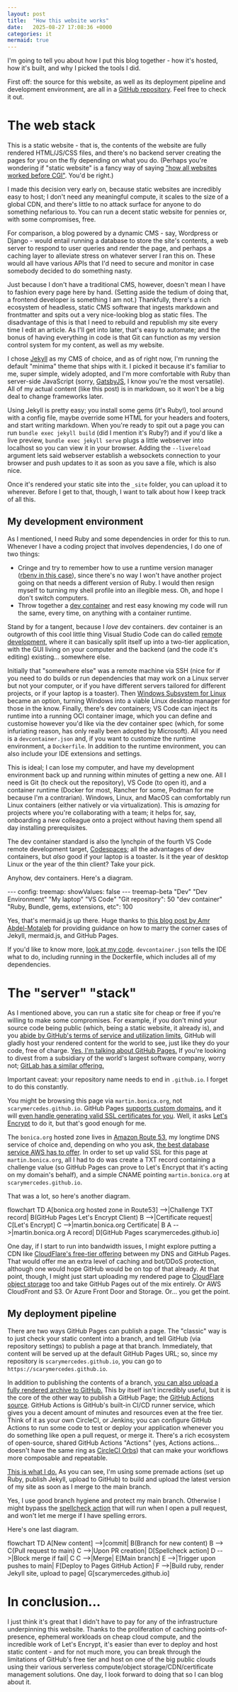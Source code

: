```yaml
---
layout: post
title:  "How this website works"
date:   2025-08-27 17:08:36 +0000
categories: it
mermaid: true
---
```


I'm going to tell you about how I put this blog together - how it's hosted, how it's built, and why I picked the tools I did.

First off: the source for this website, as well as its deployment pipeline and development environment, are all in a [GitHub repository](https://github.com/scarymercedes/scarymercedes.github.io). Feel free to check it out.

# The web stack

This is a static website - that is, the contents of the website are fully rendered HTML/JS/CSS files, and there's no backend server creating the pages for you on the fly depending on what you do. (Perhaps you're wondering if "static website" is a fancy way of saying ["how all websites worked before CGI"](https://en.wikipedia.org/wiki/Common_Gateway_Interface). You'd be right.) 

I made this decision very early on, because static websites are incredibly easy to host; I don't need any meaningful compute, it scales to the size of a global CDN, and there's little to no attack surface for anyone to do something nefarious to. You can run a decent static website for pennies or, with some compromises, free.

For comparison, a blog powered by a dynamic CMS - say, Wordpress or Django - would entail running a database to store the site's contents, a web server to respond to user queries and render the page, and perhaps a caching layer to alleviate stress on whatever server I ran this on. These would all have various APIs that I'd need to secure and monitor in case somebody decided to do something nasty.

Just because I don't have a traditional CMS, however, doesn't mean I have to fashion every page here by hand. (Setting aside the tedium of doing that, a frontend developer is something I am not.) Thankfully, there's a rich ecosystem of headless, static CMS software that ingests markdown and frontmatter and spits out a very nice-looking blog as static files. The disadvantage of this is that I need to rebuild and republish my site every time I edit an article. As I'll get into later, that's easy to automate; and the bonus of having everything in code is that Git can function as my version control system for my content, as well as my website.

I chose [Jekyll](https://jekyllrb.com/) as my CMS of choice, and as of right now, I'm running the default "minima" theme that ships with it. I picked it because it's familiar to me, super simple, widely adopted, and I'm more comfortable with Ruby than server-side JavaScript (sorry, [GatsbyJS](https://www.gatsbyjs.com/), I know you're the most versatile). All of my actual content (like this post) is in markdown, so it won't be a big deal to change frameworks later.

Using Jekyll is pretty easy; you install some gems (it's Ruby!), tool around with a config file, maybe override some HTML for your headers and footers, and start writing markdown. When you're ready to spit out a page you can run `bundle exec jekyll build` (did I mention it's Ruby?) and if you'd like a live preview, `bundle exec jekyll serve` plugs a little webserver into localhost so you can view it in your browser. Adding the `--livereload` argument lets said webserver establish a websockets connection to your browser and push updates to it as soon as you save a file, which is also nice. 

Once it's rendered your static site into the `_site` folder, you can upload it to wherever. Before I get to that, though, I want to talk about how I keep track of all this.

## My development environment

As I mentioned, I need Ruby and some dependencies in order for this to run. Whenever I have a coding project that involves dependencies, I do one of two things:

- Cringe and try to remember how to use a runtime version manager ([rbenv in this case](https://github.com/rbenv/rbenv)), since there's no way I won't have another project going on that needs a different version of Ruby. I would then resign myself to turning my shell profile into an illegible mess. Oh, and hope I don't switch computers.
- Throw together a [dev container](https://containers.dev/) and rest easy knowing my code will run the same, every time, on anything with a container runtime.

Stand by for a tangent, because I *love* dev containers.
dev container is an outgrowth of this cool little thing Visual Studio Code can do called [remote development](https://code.visualstudio.com/docs/remote/remote-overview), where it can basically split itself up into a two-tier application, with the GUI living on your computer and the backend (and the code it's editing) existing... somewhere else. 

Initially that "somewhere else" was a remote machine via SSH (nice for if you need to do builds or run dependencies that may work on a Linux server but not your computer, or if you have different servers tailored for different projects, or if your laptop is a toaster). Then [Windows Subsystem for Linux](https://learn.microsoft.com/en-us/windows/wsl/install) became an option, turning Windows into a viable Linux desktop manager for those in the know. Finally, there's dev containers; VS Code can inject its runtime into a running OCI container image, which you can define and customise however you'd like via the dev container spec (which, for some infuriating reason, has only really been adopted by Microsoft). All you need is a `devcontainer.json` and, if you want to customize the runtime environment, a `Dockerfile`. In addition to the runtime environment, you can also include your IDE extensions and settings.

This is ideal; I can lose my computer, and have my development environment back up and running within minutes of getting a new one. All I need is Git (to check out the repository), VS Code (to open it), and a container runtime (Docker for most, Rancher for some, Podman for me because I'm a contrarian). Windows, Linux, and MacOS can comfortably run Linux containers (either natively or via virtualization). This is *amazing* for projects where you're collaborating with a team; it helps for, say, onboarding a new colleague onto a project without having them spend all day installing prerequisites.

The dev container standard is also the lynchpin of the fourth VS Code remote development target, [Codespaces](https://github.com/features/codespaces); all the advantages of dev containers, but *also* good if your laptop is a toaster. Is it the year of desktop Linux or the year of the thin client? Take your pick.

Anyhow, dev containers. Here's a diagram.

<div class="mermaid">
---
config:
  treemap:
    showValues: false
---
treemap-beta "Dev"
"Dev Environment"
      "My laptop"
            "VS Code"
                  "Git repository": 50
                  "dev container"
                        "Ruby, Bundle, gems, extensions, etc": 100
</div>

Yes, that's mermaid.js up there. Huge thanks to [this blog post by Amr Abdel-Motaleb](https://amr-bash.github.io/docs/jekyll-diagram-with-mermaid/) for providing guidance on how to marry the corner cases of Jekyll, mermaid.js, and GitHub Pages.

If you'd like to know more, [look at my code](https://github.com/scarymercedes/scarymercedes.github.io/tree/main/.devcontainer). `devcontainer.json` tells the IDE what to do, including running in the Dockerfile, which includes all of my dependencies.

# The "server" "stack"

As I mentioned above, you can run a static site for cheap or free if you're willing to make some compromises. For example, if you don't mind your source code being public (which, being a static website, it already is), and you [abide by GitHub's terms of service and utilization limits](https://docs.github.com/en/pages/getting-started-with-github-pages/github-pages-limits), GitHub will gladly host your rendered content for the world to see, just like they do your code, free of charge. [Yes, I'm talking about GitHub Pages.](https://docs.github.com/en/pages/getting-started-with-github-pages/what-is-github-pages) If you're looking to divest from a subsidiary of the world's largest software company, worry not; [GitLab has a similar offering.](https://docs.gitlab.com/user/project/pages/introduction/)

Important caveat: your repository name needs to end in `.github.io`. I forget to do this constantly.

You might be browsing this page via `martin.bonica.org`, not `scarymercedes.github.io`. GitHub Pages [supports custom domains](https://docs.github.com/en/pages/configuring-a-custom-domain-for-your-github-pages-site/managing-a-custom-domain-for-your-github-pages-site), and it will [even handle generating valid SSL certificates for you](https://docs.github.com/en/pages/getting-started-with-github-pages/securing-your-github-pages-site-with-https). Well, it asks [Let's Encrypt](https://letsencrypt.org/how-it-works/) to do it, but that's good enough for me.

The `bonica.org` hosted zone lives in [Amazon Route 53](https://aws.amazon.com/route53/), my longtime DNS service of choice and, depending on who you ask, [the best database service AWS has to offer](https://www.lastweekinaws.com/blog/route-53-amazons-premier-database/). In order to set up valid SSL for this page at `martin.bonica.org`, all I had to do was create a TXT record containing a challenge value (so GitHub Pages can prove to Let's Encrypt that it's acting on my domain's behalf), and a simple CNAME pointing `martin.bonica.org` at `scarymercedes.github.io`.

That was a lot, so here's another diagram.

<div class="mermaid">
flowchart TD
    A[bonica.org hosted zone in Route53] -->|Challenge TXT record| B(GitHub Pages Let's Encrypt Client)
    B -->|Certificate request| C[Let's Encrypt]
    C -->|martin.bonica.org Certificate| B
    A -->|martin.bonica.org A record| D[GitHub Pages scarymercedes.github.io]
</div>

One day, if I start to run into bandwidth issues, I might explore putting a CDN like [CloudFlare's free-tier offering](https://www.cloudflare.com/plans/free/) between my DNS and GitHub Pages. That would offer me an extra level of caching and bot/DDoS protection, although one would hope GitHub would be on top of that already. At that point, though, I might just start uploading my rendered page to [CloudFlare object storage](https://www.cloudflare.com/developer-platform/products/r2/) too and take GitHub Pages out of the mix entirely. Or AWS CloudFront and S3. Or Azure Front Door and Storage. Or... you get the point.



## My deployment pipeline

There are two ways GitHub Pages can publish a page. The "classic" way is to just check your static content into a branch, and tell GitHub (via repository settings) to publish a page at that branch. Immediately, that content will be served up at the default GitHub Pages URL; so, since my repository is `scarymercedes.github.io`, you can go to `https://scarymercedes.github.io`.

In addition to publishing the contents of a branch, [you can also upload a fully rendered archive to GitHub.](https://github.com/scarymercedes/scarymercedes.github.io/tree/main/.devcontainer) This by itself isn't incredibly useful, but it is the core of the other way to publish a GitHub Page; the [GitHub Actions source](https://github.com/scarymercedes/scarymercedes.github.io/tree/main/.devcontainer). GitHub Actions is GitHub's built-in CI/CD runner service, which gives you a decent amount of minutes and resources even at the free tier. Think of it as your own CircleCI, or Jenkins; you can configure GitHub Actions to run some code to test or deploy your application whenever you do something like open a pull request, or merge it. There's a rich ecosystem of open-source, shared GitHub Actions "Actions" (yes, Actions actions... doesn't have the same ring as [CircleCI Orbs](https://circleci.com/orbs/)) that can make your workflows more composable and repeatable.

[This is what I do.](https://github.com/scarymercedes/scarymercedes.github.io/blob/main/.github/workflows/github-pages.yaml) As you can see, I'm using some premade actions (set up Ruby, publish Jekyll, upload to GitHub) to build and upload the latest version of my site as soon as I merge to the main branch.

Yes, I use good branch hygiene and protect my main branch. Otherwise I might bypass the [spellcheck action](https://github.com/scarymercedes/scarymercedes.github.io/blob/main/.github/workflows/spellcheck.yaml) that will run when I open a pull request, and won't let me merge if I have spelling errors.

Here's one last diagram.

<div class="mermaid">
flowchart TD
    A[New content] -->|commit| B(Branch for new content)
    B --> C{Pull request to main}
    C -->|Upon PR creation| D[Spellcheck action]
    D -->|Block merge if fail| C
    C -->|Merge| E[Main branch]
    E -->|Trigger upon pushes to main| F[Deploy to Pages GitHub Action]
    F -->|Build ruby, render Jekyll site, upload to page| G[scarymercedes.github.io]
</div>

# In conclusion...

I just think it's great that I didn't have to pay for any of the infrastructure underpinning this website. Thanks to the proliferation of caching points-of-presence, ephemeral workloads on cheap cloud compute, and the incredible work of Let's Encrypt, it's easier than ever to deploy and host static content - and for not much more, you can break through the limitations of GitHub's free tier and host on one of the big public clouds using their various serverless compute/object storage/CDN/certificate management solutions. One day, I look forward to doing that so I can blog about it.